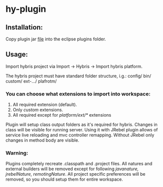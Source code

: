# hy-plugin
## Installation:
Copy plugin jar [file](https://github.com/gagauz/hy-plugin/releases/download/v1.1.1/hybris_1.1.1.201610131136.jar) into the eclipse plugins folder.
## Usage:
Import hybris project via Import -> Hybris -> Import hybris platform.

The hybris project must have standard folder structure, i.g.:
    config/
    bin/
      custom/
      ext-.../
      plafrotm/

### You can choose what extensions to import into workspace:
1. All required extension (default).
2. Only _custom_ extensions.
3. All required except for _platform/ext/*_ extensions

Plugin will setup class output folders as it's required for hybris. Changes in class will be visible for running server. 
Using it with JRebel plugin allows of service live reloading and mvc controller remapping. Without JRebel only changes in method body are visible.

### Warning:
Plugins completely recreate .classpath and .project files. All natures and external builders will be removed except for following _javanature, jrebelNature, remotingNature_. All project specific preferences will be removed, so you should setup them for entire workspace.
